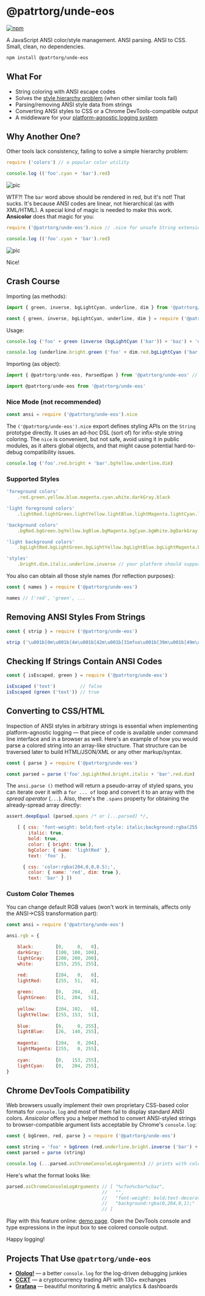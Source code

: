 # @patrtorg/unde-eos

[![npm](https://img.shields.io/npm/v/@patrtorg/unde-eos.svg)](https://npmjs.com/package/@patrtorg/unde-eos)

A JavaScript ANSI color/style management. ANSI parsing. ANSI to CSS. Small, clean, no dependencies.

```bash
npm install @patrtorg/unde-eos
```

## What For

- String coloring with ANSI escape codes
- Solves the [style hierarchy problem](#why-another-one) (when other similar tools fail)
- Parsing/removing ANSI style data from strings
- Converting ANSI styles to CSS or a Chrome DevTools-compatible output
- A middleware for your [platform-agnostic logging system](https://github.com/xpl/ololog)

## Why Another One?

Other tools lack consistency, failing to solve a simple hierarchy problem:

```javascript
require ('colors') // a popular color utility

console.log (('foo'.cyan + 'bar').red)
```

![pic](http://cdn.jpg.wtf/futurico/85/9b/1470626860-859b24350e22df74fd7497e9dc0d8d42.png)

WTF?! The `bar` word above should be rendered in red, but it's not! That sucks. It's because ANSI codes are linear, not hierarchical (as with XML/HTML). A special kind of magic is needed to make this work. **Ansicolor** does that magic for you:

```javascript
require ('@patrtorg/unde-eos').nice // .nice for unsafe String extensions

console.log (('foo'.cyan + 'bar').red)
```

![pic](http://cdn.jpg.wtf/futurico/3c/61/1470626989-3c61b64d0690b0b413be367841650426.png)

Nice!

## Crash Course

Importing (as methods):

```javascript
import { green, inverse, bgLightCyan, underline, dim } from '@patrtorg/unde-eos'
```
```javascript
const { green, inverse, bgLightCyan, underline, dim } = require ('@patrtorg/unde-eos')
```

Usage:

```javascript
console.log ('foo' + green (inverse (bgLightCyan ('bar')) + 'baz') + 'qux')
```
```javascript
console.log (underline.bright.green ('foo' + dim.red.bgLightCyan ('bar'))) // method chaining
```

Importing (as object):

```javascript
import { @patrtorg/unde-eos, ParsedSpan } from '@patrtorg/unde-eos' // along with type definitions
```
```javascript
import @patrtorg/unde-eos from '@patrtorg/unde-eos'
```

### Nice Mode (not recommended)

```javascript
const ansi = require ('@patrtorg/unde-eos').nice
```

The `('@patrtorg/unde-eos').nice` export defines styling APIs on the `String` prototype directly. It uses an ad-hoc DSL (sort of) for infix-style string coloring. The `nice` is convenient, but not safe, avoid using it in public modules, as it alters global objects, and that might cause potential hard-to-debug compatibility issues.

```javascript
console.log ('foo'.red.bright + 'bar'.bgYellow.underline.dim)
```

### Supported Styles

```javascript
'foreground colors'
    .red.green.yellow.blue.magenta.cyan.white.darkGray.black
```
```javascript
'light foreground colors'
    .lightRed.lightGreen.lightYellow.lightBlue.lightMagenta.lightCyan.lightGray
```
```javascript
'background colors'
    .bgRed.bgGreen.bgYellow.bgBlue.bgMagenta.bgCyan.bgWhite.bgDarkGray.bgBlack
```
```javascript
'light background colors'
    .bgLightRed.bgLightGreen.bgLightYellow.bgLightBlue.bgLightMagenta.bgLightCyan.bgLightGray
```
```javascript
'styles'
    .bright.dim.italic.underline.inverse // your platform should support italic
```

You also can obtain all those style names (for reflection purposes):

```javascript
const { names } = require ('@patrtorg/unde-eos')

names // ['red', 'green', ...
```

## Removing ANSI Styles From Strings

```javascript
const { strip } = require ('@patrtorg/unde-eos')

strip ('\u001b[0m\u001b[4m\u001b[42m\u001b[31mfoo\u001b[39m\u001b[49m\u001b[24mfoo\u001b[0m')) // 'foofoo'
```

## Checking If Strings Contain ANSI Codes

```javascript
const { isEscaped, green } = require ('@patrtorg/unde-eos')

isEscaped ('text')         // false
isEscaped (green ('text')) // true
```


## Converting to CSS/HTML

Inspection of ANSI styles in arbitrary strings is essential when implementing platform-agnostic logging — that piece of code is available under command line interface and in a browser as well. Here's an example of how you would parse a colored string into an array-like structure. That structure can be traversed later to build HTML/JSON/XML or any other markup/syntax.

```javascript
const { parse } = require ('@patrtorg/unde-eos')

const parsed = parse ('foo'.bgLightRed.bright.italic + 'bar'.red.dim)
```

The `ansi.parse ()` method will return a pseudo-array of styled spans, you can iterate over it with a `for ... of` loop and convert it to an array with the *spread operator* (`...`). Also, there's the `.spans` property for obtaining the already-spread array directly:

```javascript
assert.deepEqual (parsed.spans /* or [...parsed] */,

    [ { css: 'font-weight: bold;font-style: italic;background:rgba(255,51,0,1);',
        italic: true,
        bold: true,
        color: { bright: true },
        bgColor: { name: 'lightRed' },
        text: 'foo' },

      { css: 'color:rgba(204,0,0,0.5);',
        color: { name: 'red', dim: true },
        text: 'bar' } ])
```

### Custom Color Themes

You can change default RGB values (won't work in terminals, affects only the ANSI→CSS transformation part):

```javascript
const ansi = require ('@patrtorg/unde-eos')

ansi.rgb = {

    black:        [0,     0,   0],    
    darkGray:     [100, 100, 100],
    lightGray:    [200, 200, 200],
    white:        [255, 255, 255],

    red:          [204,   0,   0],
    lightRed:     [255,  51,   0],
    
    green:        [0,   204,   0],
    lightGreen:   [51,  204,  51],
    
    yellow:       [204, 102,   0],
    lightYellow:  [255, 153,  51],
    
    blue:         [0,     0, 255],
    lightBlue:    [26,  140, 255],
    
    magenta:      [204,   0, 204],
    lightMagenta: [255,   0, 255],
    
    cyan:         [0,   153, 255],
    lightCyan:    [0,   204, 255],
}
```

## Chrome DevTools Compatibility

Web browsers usually implement their own proprietary CSS-based color formats for `console.log` and most of them fail to display standard ANSI colors. _Ansicolor_ offers you a helper method to convert ANSI-styled strings to browser-compatible argument lists acceptable by Chrome's `console.log`:

```javascript
const { bgGreen, red, parse } = require ('@patrtorg/unde-eos')

const string = 'foo' + bgGreen (red.underline.bright.inverse ('bar') + 'baz')
const parsed = parse (string)

console.log (...parsed.asChromeConsoleLogArguments) // prints with colors in Chrome!
```

Here's what the format looks like:

```javascript
parsed.asChromeConsoleLogArguments // [ "%cfoo%cbar%cbaz",
                                   //   "",
                                   //   "font-weight: bold;text-decoration: underline;background:rgba(255,51,0,1);color:rgba(0,204,0,1);",
                                   //   "background:rgba(0,204,0,1);"
                                   // ]
```

Play with this feature online: [demo page](https://xpl.github.io/ololog/). Open the DevTools console and type expressions in the input box to see colored console output.

Happy logging!

## Projects That Use `@patrtorg/unde-eos`

- [**Ololog!**](https://github.com/xpl/ololog) — a better `console.log` for the log-driven debugging junkies
- [**CCXT**](https://github.com/ccxt/ccxt) — a cryptocurrency trading API with 130+ exchanges
- [**Grafana**](https://github.com/grafana/grafana) — beautiful monitoring & metric analytics & dashboards

